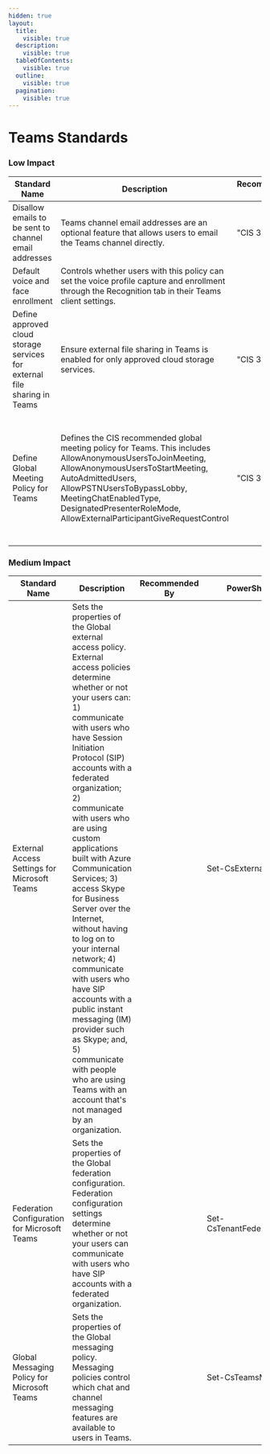 ```yaml
---
hidden: true
layout:
  title:
    visible: true
  description:
    visible: true
  tableOfContents:
    visible: true
  outline:
    visible: true
  pagination:
    visible: true
---
```


# Teams Standards

### Low Impact

<table data-full-width="true"><thead><tr><th>Standard Name</th><th>Description</th><th>Recommended By</th><th>PowerShell Equivalent</th><th>APIName</th></tr></thead><tbody><tr><td>Disallow emails to be sent to channel email addresses</td><td>Teams channel email addresses are an optional feature that allows users to email the Teams channel directly.</td><td>"CIS 3.0"</td><td>Set-CsTeamsClientConfiguration -AllowEmailIntoChannel $false</td><td>TeamsEmailIntegration</td></tr><tr><td>Default voice and face enrollment</td><td>Controls whether users with this policy can set the voice profile capture and enrollment through the Recognition tab in their Teams client settings.</td><td></td><td>Set-CsTeamsMeetingPolicy -Identity Global -EnrollUserOverride $false</td><td>TeamsEnrollUser</td></tr><tr><td>Define approved cloud storage services for external file sharing in Teams</td><td>Ensure external file sharing in Teams is enabled for only approved cloud storage services.</td><td>"CIS 3.0"</td><td>Set-CsTeamsClientConfiguration -AllowGoogleDrive $false -AllowShareFile $false -AllowBox $false -AllowDropBox $false -AllowEgnyte $false</td><td>TeamsExternalFileSharing</td></tr><tr><td>Define Global Meeting Policy for Teams</td><td>Defines the CIS recommended global meeting policy for Teams. This includes AllowAnonymousUsersToJoinMeeting, AllowAnonymousUsersToStartMeeting, AutoAdmittedUsers, AllowPSTNUsersToBypassLobby, MeetingChatEnabledType, DesignatedPresenterRoleMode, AllowExternalParticipantGiveRequestControl</td><td>"CIS 3.0"</td><td>Set-CsTeamsMeetingPolicy -AllowAnonymousUsersToJoinMeeting $false -AllowAnonymousUsersToStartMeeting $false -AutoAdmittedUsers EveryoneInCompanyExcludingGuests -AllowPSTNUsersToBypassLobby $false -MeetingChatEnabledType EnabledExceptAnonymous -DesignatedPresenterRoleMode $DesignatedPresenterRoleMode -AllowExternalParticipantGiveRequestControl $false</td><td>TeamsGlobalMeetingPolicy</td></tr></tbody></table>

### Medium Impact

<table data-full-width="true"><thead><tr><th>Standard Name</th><th>Description</th><th>Recommended By</th><th>PowerShell Equivalent</th><th>APIName</th></tr></thead><tbody><tr><td>External Access Settings for Microsoft Teams</td><td>Sets the properties of the Global external access policy. External access policies determine whether or not your users can: 1) communicate with users who have Session Initiation Protocol (SIP) accounts with a federated organization; 2) communicate with users who are using custom applications built with Azure Communication Services; 3) access Skype for Business Server over the Internet, without having to log on to your internal network; 4) communicate with users who have SIP accounts with a public instant messaging (IM) provider such as Skype; and, 5) communicate with people who are using Teams with an account that's not managed by an organization.</td><td></td><td>Set-CsExternalAccessPolicy</td><td>TeamsExternalAccessPolicy</td></tr><tr><td>Federation Configuration for Microsoft Teams</td><td>Sets the properties of the Global federation configuration. Federation configuration settings determine whether or not your users can communicate with users who have SIP accounts with a federated organization.</td><td></td><td>Set-CsTenantFederationConfiguration</td><td>TeamsFederationConfiguration</td></tr><tr><td>Global Messaging Policy for Microsoft Teams</td><td>Sets the properties of the Global messaging policy. Messaging policies control which chat and channel messaging features are available to users in Teams.</td><td></td><td>Set-CsTeamsMessagingPolicy</td><td>TeamsMessagingPolicy</td></tr></tbody></table>
